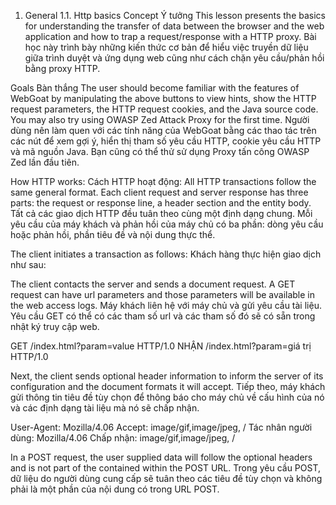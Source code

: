 1. General
  1.1. Http basics
  Concept  Ý tưởng
This lesson presents the basics for understanding the transfer of data between the browser and the web application and how to trap a request/response with a HTTP proxy.
Bài học này trình bày những kiến ​​thức cơ bản để hiểu việc truyền dữ liệu giữa trình duyệt và ứng dụng web cũng như cách chặn yêu cầu/phản hồi bằng proxy HTTP.

  Goals  Bàn thắng
The user should become familiar with the features of WebGoat by manipulating the above buttons to view hints, show the HTTP request parameters, the HTTP request cookies, and the Java source code. You may also try using OWASP Zed Attack Proxy for the first time.
Người dùng nên làm quen với các tính năng của WebGoat bằng các thao tác trên các nút để xem gợi ý, hiển thị tham số yêu cầu HTTP, cookie yêu cầu HTTP và mã nguồn Java. Bạn cũng có thể thử sử dụng Proxy tấn công OWASP Zed lần đầu tiên.

  How HTTP works:  Cách HTTP hoạt động:
All HTTP transactions follow the same general format. Each client request and server response has three parts: the request or response line, a header section and the entity body.
Tất cả các giao dịch HTTP đều tuân theo cùng một định dạng chung. Mỗi yêu cầu của máy khách và phản hồi của máy chủ có ba phần: dòng yêu cầu hoặc phản hồi, phần tiêu đề và nội dung thực thể.

The client initiates a transaction as follows:
Khách hàng thực hiện giao dịch như sau:

The client contacts the server and sends a document request. A GET request can have url parameters and those parameters will be available in the web access logs.
Máy khách liên hệ với máy chủ và gửi yêu cầu tài liệu. Yêu cầu GET có thể có các tham số url và các tham số đó sẽ có sẵn trong nhật ký truy cập web.

GET /index.html?param=value HTTP/1.0
NHẬN /index.html?param=giá trị HTTP/1.0

Next, the client sends optional header information to inform the server of its configuration and the document formats it will accept.
Tiếp theo, máy khách gửi thông tin tiêu đề tùy chọn để thông báo cho máy chủ về cấu hình của nó và các định dạng tài liệu mà nó sẽ chấp nhận.

User-Agent: Mozilla/4.06 Accept: image/gif,image/jpeg, /
Tác nhân người dùng: Mozilla/4.06 Chấp nhận: image/gif,image/jpeg, /

In a POST request, the user supplied data will follow the optional headers and is not part of the contained within the POST URL.
Trong yêu cầu POST, dữ liệu do người dùng cung cấp sẽ tuân theo các tiêu đề tùy chọn và không phải là một phần của nội dung có trong URL POST.

